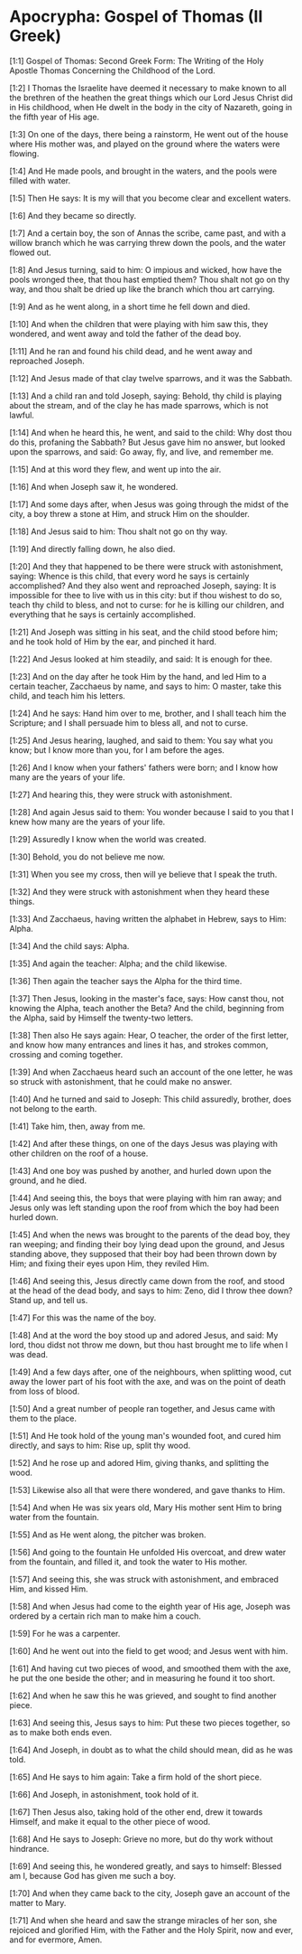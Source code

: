 # Apocrypha: Gospel of Thomas (II Greek)

[1:1] Gospel of Thomas: Second Greek Form: The Writing of the Holy Apostle Thomas Concerning the Childhood of the Lord.

[1:2] I Thomas the Israelite have deemed it necessary to make known to all the brethren of the heathen the great things which our Lord Jesus Christ did in His childhood, when He dwelt in the body in the city of Nazareth, going in the fifth year of His age.

[1:3] On one of the days, there being a rainstorm, He went out of the house where His mother was, and played on the ground where the waters were flowing.

[1:4] And He made pools, and brought in the waters, and the pools were filled with water.

[1:5] Then He says:  It is my will that you become clear and excellent waters.

[1:6] And they became so directly.

[1:7] And a certain boy, the son of Annas the scribe, came past, and with a willow branch which he was carrying threw down the pools, and the water flowed out.

[1:8] And Jesus turning, said to him:  O impious and wicked, how have the pools wronged thee, that thou hast emptied them?  Thou shalt not go on thy way, and thou shalt be dried up like the branch which thou art carrying.

[1:9] And as he went along, in a short time he fell down and died.

[1:10] And when the children that were playing with him saw this, they wondered, and went away and told the father of the dead boy.

[1:11] And he ran and found his child dead, and he went away and reproached Joseph.

[1:12] And Jesus made of that clay twelve sparrows, and it was the Sabbath.

[1:13] And a child ran and told Joseph, saying:  Behold, thy child is playing about the stream, and of the clay he has made sparrows, which is not lawful.

[1:14] And when he heard this, he went, and said to the child:  Why dost thou do this, profaning the Sabbath?  But Jesus gave him no answer, but looked upon the sparrows, and said:  Go away, fly, and live, and remember me.

[1:15] And at this word they flew, and went up into the air.

[1:16] And when Joseph saw it, he wondered.

[1:17] And some days after, when Jesus was going through the midst of the city, a boy threw a stone at Him, and struck Him on the shoulder.

[1:18] And Jesus said to him:  Thou shalt not go on thy way.

[1:19] And directly falling down, he also died.

[1:20] And they that happened to be there were struck with astonishment, saying:  Whence is this child, that every word he says is certainly accomplished?  And they also went and reproached Joseph, saying:  It is impossible for thee to live with us in this city:  but if thou wishest to do so, teach thy child to bless, and not to curse:  for he is killing our children, and everything that he says is certainly accomplished.

[1:21] And Joseph was sitting in his seat, and the child stood before him; and he took hold of Him by the ear, and pinched it hard.

[1:22] And Jesus looked at him steadily, and said:  It is enough for thee.

[1:23] And on the day after he took Him by the hand, and led Him to a certain teacher, Zacchaeus by name, and says to him:  O master, take this child, and teach him his letters.

[1:24] And he says:  Hand him over to me, brother, and I shall teach him the Scripture; and I shall persuade him to bless all, and not to curse.

[1:25] And Jesus hearing, laughed, and said to them:  You say what you know; but I know more than you, for I am before the ages.

[1:26] And I know when your fathers' fathers were born; and I know how many are the years of your life.

[1:27] And hearing this, they were struck with astonishment.

[1:28] And again Jesus said to them:  You wonder because I said to you that I knew how many are the years of your life.

[1:29] Assuredly I know when the world was created.

[1:30] Behold, you do not believe me now.

[1:31] When you see my cross, then will ye believe that I speak the truth.

[1:32] And they were struck with astonishment when they heard these things.

[1:33] And Zacchaeus, having written the alphabet in Hebrew, says to Him:  Alpha.

[1:34] And the child says:  Alpha.

[1:35] And again the teacher:  Alpha; and the child likewise.

[1:36] Then again the teacher says the Alpha for the third time.

[1:37] Then Jesus, looking in the master's face, says:  How canst thou, not knowing the Alpha, teach another the Beta?  And the child, beginning from the Alpha, said by Himself the twenty-two letters.

[1:38] Then also He says again:  Hear, O teacher, the order of the first letter, and know how many entrances and lines it has, and strokes common, crossing and coming together.

[1:39] And when Zacchaeus heard such an account of the one letter, he was so struck with astonishment, that he could make no answer.

[1:40] And he turned and said to Joseph:  This child assuredly, brother, does not belong to the earth.

[1:41] Take him, then, away from me.

[1:42] And after these things, on one of the days Jesus was playing with other children on the roof of a house.

[1:43] And one boy was pushed by another, and hurled down upon the ground, and he died.

[1:44] And seeing this, the boys that were playing with him ran away; and Jesus only was left standing upon the roof from which the boy had been hurled down.

[1:45] And when the news was brought to the parents of the dead boy, they ran weeping; and finding their boy lying dead upon the ground, and Jesus standing above, they supposed that their boy had been thrown down by Him; and fixing their eyes upon Him, they reviled Him.

[1:46] And seeing this, Jesus directly came down from the roof, and stood at the head of the dead body, and says to him:  Zeno, did I throw thee down?  Stand up, and tell us.

[1:47] For this was the name of the boy.

[1:48] And at the word the boy stood up and adored Jesus, and said:  My lord, thou didst not throw me down, but thou hast brought me to life when I was dead.

[1:49] And a few days after, one of the neighbours, when splitting wood, cut away the lower part of his foot with the axe, and was on the point of death from loss of blood.

[1:50] And a great number of people ran together, and Jesus came with them to the place.

[1:51] And He took hold of the young man's wounded foot, and cured him directly, and says to him:  Rise up, split thy wood.

[1:52] And he rose up and adored Him, giving thanks, and splitting the wood.

[1:53] Likewise also all that were there wondered, and gave thanks to Him.

[1:54] And when He was six years old, Mary His mother sent Him to bring water from the fountain.

[1:55] And as He went along, the pitcher was broken.

[1:56] And going to the fountain He unfolded His overcoat, and drew water from the fountain, and filled it, and took the water to His mother.

[1:57] And seeing this, she was struck with astonishment, and embraced Him, and kissed Him.

[1:58] And when Jesus had come to the eighth year of His age, Joseph was ordered by a certain rich man to make him a couch.

[1:59] For he was a carpenter.

[1:60] And he went out into the field to get wood; and Jesus went with him.

[1:61] And having cut two pieces of wood, and smoothed them with the axe, he put the one beside the other; and in measuring he found it too short.

[1:62] And when he saw this he was grieved, and sought to find another piece.

[1:63] And seeing this, Jesus says to him:  Put these two pieces together, so as to make both ends even.

[1:64] And Joseph, in doubt as to what the child should mean, did as he was told.

[1:65] And He says to him again:  Take a firm hold of the short piece.

[1:66] And Joseph, in astonishment, took hold of it.

[1:67] Then Jesus also, taking hold of the other end, drew it towards Himself, and make it equal to the other piece of wood.

[1:68] And He says to Joseph:  Grieve no more, but do thy work without hindrance.

[1:69] And seeing this, he wondered greatly, and says to himself:  Blessed am I, because God has given me such a boy.

[1:70] And when they came back to the city, Joseph gave an account of the matter to Mary.

[1:71] And when she heard and saw the strange miracles of her son, she rejoiced and glorified Him, with the Father and the Holy Spirit, now and ever, and for evermore,  Amen.

